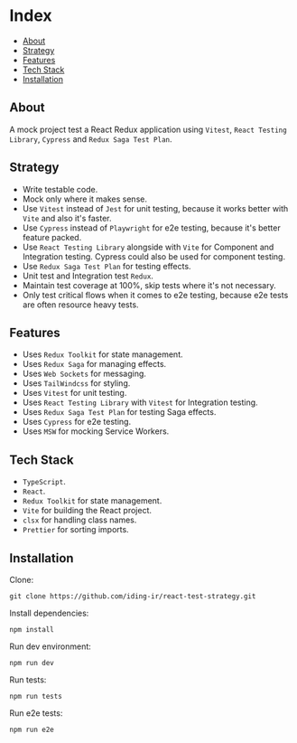 # Index

- [About](#about)
- [Strategy](#strategy)
- [Features](#features)
- [Tech Stack](#tech-stack)
- [Installation](#installation)

## About
A mock project test a React Redux application using `Vitest`, `React Testing Library`, `Cypress` and `Redux Saga Test Plan`.

## Strategy
- Write testable code.
- Mock only where it makes sense.
- Use `Vitest` instead of `Jest` for unit testing, because it works better with `Vite` and also it's faster.
- Use `Cypress` instead of `Playwright` for e2e testing, because it's better feature packed.
- Use `React Testing Library` alongside with `Vite` for Component and Integration testing. Cypress could also be used for component testing.
- Use `Redux Saga Test Plan` for testing effects.
- Unit test and Integration test `Redux`.
- Maintain test coverage at 100%, skip tests where it's not necessary.
- Only test critical flows when it comes to e2e testing, because e2e tests are often resource heavy tests.

## Features
- Uses `Redux Toolkit` for state management.
- Uses `Redux Saga` for managing effects.
- Uses `Web Sockets` for messaging.
- Uses `TailWindcss` for styling.
- Uses `Vitest` for unit testing.
- Uses `React Testing Library` with `Vitest` for Integration testing.
- Uses `Redux Saga Test Plan` for testing Saga effects.
- Uses `Cypress` for e2e testing.
- Uses `MSW` for mocking Service Workers.

## Tech Stack
- `TypeScript`.
- `React`.
- `Redux Toolkit` for state management.
- `Vite` for building the React project.
- `clsx` for handling class names.
- `Prettier` for sorting imports.

## Installation

Clone:
```
git clone https://github.com/iding-ir/react-test-strategy.git
```

Install dependencies:
```
npm install
```

Run dev environment:
```
npm run dev
```

Run tests:
```
npm run tests
```

Run e2e tests:
```
npm run e2e
```